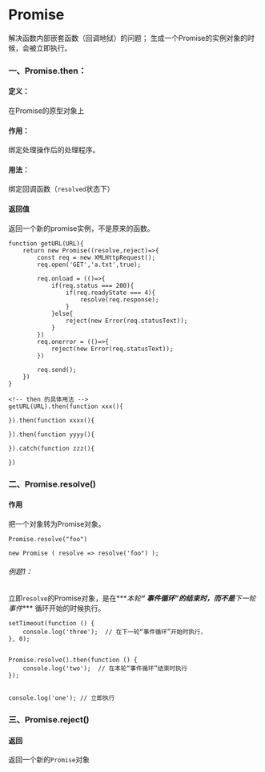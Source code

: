 # Promise
解决函数内部嵌套函数（回调地狱）的问题；
生成一个Promise的实例对象的时候，会被立即执行。


### 一、Promise.then：
#### 定义：
在Promise的原型对象上

#### 作用：
绑定处理操作后的处理程序。

#### 用法：
绑定回调函数（`resolved`状态下）

#### 返回值
返回一个新的promise实例，不是原来的函数。


```
function getURL(URL){
    return new Promise((resolve,reject)=>{
        const req = new XMLHttpRequest();
        req.open('GET','a.txt',true);

        req.onload = (()=>{
            if(req.status === 200){
                if(req.readyState === 4){
                    resolve(req.response);
                }
            }else{
                reject(new Error(req.statusText));
            }
        })
        req.onerror = (()=>{
            reject(new Error(req.statusText));
        })

        req.send();
    })
}

<!-- then 的具体用法 -->
getURL(URL).then(function xxx(){

}).then(function xxxx(){

}).then(function yyyy(){

}).catch(function zzz(){
    
})
```

### 二、Promise.resolve()
#### 作用
把一个对象转为Promise对象。

`Promise.resolve("foo")`

`new Promise ( resolve => resolve('foo") );`


###### 例题1：
立即`resolve`的Promise对象，是在***_本轮_***“ 事件循环”的结束时，而不是***_下一轮事件_*** 循环开始的时候执行。
```
setTimeout(function () {
    console.log('three');  // 在下一轮“事件循环”开始时执行，
}, 0);


Promise.resolve().then(function () {
    console.log('two');  // 在本轮“事件循环”结束时执行
});


console.log('one'); // 立即执行
```


### 三、Promise.reject()
#### 返回
返回一个新的`Promise`对象

